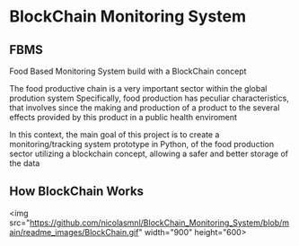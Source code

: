 <h1>BlockChain Monitoring System</h1>

<h2>FBMS</h2>

<p>Food Based Monitoring System build with a BlockChain concept</p>


<p>The food productive chain is a very important sector within the global prodution system Specifically, food production has peculiar characteristics, that involves since the making and production of a product to the several effects provided by this product in a public health enviroment</p>

<p>In this context, the main goal of this project is to create a monitoring/tracking system prototype in Python, of the food production sector utilizing a blockchain concept, allowing a safer and better storage of the data </p>

<h2>How BlockChain Works</h2>

<!-- ![BlockChain Model](https://github.com/nicolasmnl/BlockChain_Monitoring_System/blob/main/readme_images/BlockChain.gif) -->

<img src="https://github.com/nicolasmnl/BlockChain_Monitoring_System/blob/main/readme_images/BlockChain.gif" width="900" height="600>